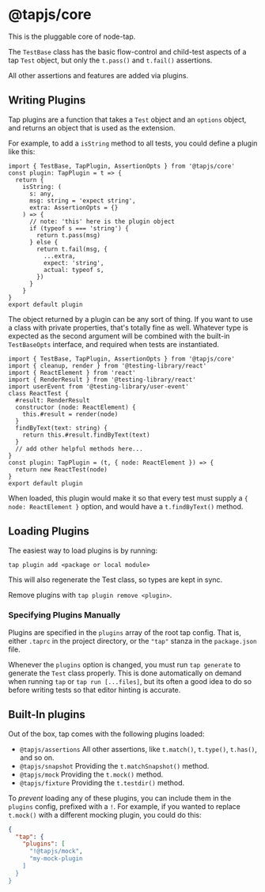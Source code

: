 # @tapjs/core

This is the pluggable core of node-tap.

The `TestBase` class has the basic flow-control and child-test
aspects of a tap `Test` object, but only the `t.pass()` and
`t.fail()` assertions.

All other assertions and features are added via plugins.

## Writing Plugins

Tap plugins are a function that takes a `Test` object and an
`options` object, and returns an object that is used as the
extension.

For example, to add a `isString` method to all tests, you could
define a plugin like this:

    import { TestBase, TapPlugin, AssertionOpts } from '@tapjs/core'
    const plugin: TapPlugin = t => {
      return {
        isString: (
          s: any,
          msg: string = 'expect string',
          extra: AssertionOpts = {}
        ) => {
          // note: 'this' here is the plugin object
          if (typeof s === 'string') {
            return t.pass(msg)
          } else {
            return t.fail(msg, {
              ...extra,
              expect: 'string',
              actual: typeof s,
            })
          }
        }
    }
    export default plugin

The object returned by a plugin can be any sort of thing.  If you
want to use a class with private properties, that's totally fine
as well.  Whatever type is expected as the second argument will
be combined with the built-in `TestBaseOpts` interface, and
required when tests are instantiated.

    import { TestBase, TapPlugin, AssertionOpts } from '@tapjs/core'
    import { cleanup, render } from '@testing-library/react'
    import { ReactElement } from 'react'
    import { RenderResult } from '@testing-library/react'
    import userEvent from '@testing-library/user-event'
    class ReactTest {
      #result: RenderResult
      constructor (node: ReactElement) {
        this.#result = render(node)
      }
      findByText(text: string) {
        return this.#result.findByText(text)
      }
      // add other helpful methods here...
    }
    const plugin: TapPlugin = (t, { node: ReactElement }) => {
      return new ReactTest(node)
    }
    export default plugin

When loaded, this plugin would make it so that every test must
supply a `{ node: ReactElement }` option, and would have a
`t.findByText()` method.

## Loading Plugins

The easiest way to load plugins is by running:

```
tap plugin add <package or local module>
```

This will also regenerate the Test class, so types are kept in
sync.

Remove plugins with `tap plugin remove <plugin>`.

### Specifying Plugins Manually

Plugins are specified in the `plugins` array of the root tap
config.  That is, either `.taprc` in the project directory, or
the `"tap"` stanza in the `package.json` file.

Whenever the `plugins` option is changed, you must run `tap
generate` to generate the `Test` class properly.  This is done
automatically on demand when running `tap` or `tap run
[...files]`, but its often a good idea to do so before writing
tests so that editor hinting is accurate.

## Built-In plugins

Out of the box, tap comes with the following plugins loaded:

- `@tapjs/assertions` All other assertions, like `t.match()`,
  `t.type()`, `t.has()`, and so on.
- `@tapjs/snapshot` Providing the `t.matchSnapshot()` method.
- `@tapjs/mock` Providing the `t.mock()` method.
- `@tapjs/fixture` Providing the `t.testdir()` method.

To _prevent_ loading any of these plugins, you can include them
in the `plugins` config, prefixed with a `!`.  For example, if
you wanted to replace `t.mock()` with a different mocking plugin,
you could do this:

```json
{
  "tap": {
    "plugins": [
      "!@tapjs/mock",
      "my-mock-plugin
    ]
  }
}
```
